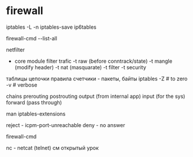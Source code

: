 # firewall

iptables -L -n
iptables-save
ip6tables

firewall-cmd --list-all

netfilter 
  - core module filter trafic
  -t raw (before conntrack/state)
  -t mangle (modify header)
  -t nat (masquarate)
  -t filter
  -t security
    
таблицы
цепочки 
правила
счетчики - пакеты, байты
  iptables -Z # to zero
  -v # verbose


chains
  prerouting
  postrouting
  output (from internal app)
  input (for the sys)
  forward (pass through)

man iptables-extensions

reject - icpm-port-unreachable
deny - no answer

firewall-cmd

nc - netcat (telnet) 
  см открытый урок
  
